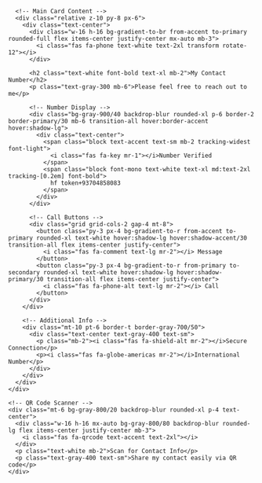 <!DOCTYPE html>
<html lang="en">
<head>
  <meta charset="UTF-8">
  <meta name="viewport" content="width=device-width, initial-scale=1.0">
  <title>Phone Number Display</title>
  <script src="https://cdn.tailwindcss.com"></script>
  <link rel="stylesheet" href="https://cdnjs.cloudflare.com/ajax/libs/font-awesome/6.4.0/css/all.min.css">
  <script>
    tailwind.config = {
      theme: {
        extend: {
          colors: {
            primary: '#4f46e5',
            secondary: '#8b5cf6',
            accent: '#06b6d4'
          }
        }
      }
    }
  </script>
</head>
<body class="bg-gradient-to-br from-gray-900 to-primary min-h-screen flex items-center justify-center p-4">
  <div class="max-w-md w-full">
    <div class="bg-gradient-to-r from-primary/90 to-secondary/80 backdrop-blur-xl rounded-2xl shadow-2xl overflow-hidden transform transition-all duration-700 hover:scale-[1.02]">
      <!-- Decoration Elements -->
      <div class="absolute top-0 left-0 w-full h-1/2 bg-gradient-to-r from-transparent via-accent/10 to-transparent"></div>
      <div class="absolute bottom-0 right-0 w-32 h-32 rounded-full bg-secondary/10"></div>
      <div class="absolute top-10 left-10 w-16 h-16 rounded-full bg-accent/10"></div>
      
      <!-- Main Card Content -->
      <div class="relative z-10 py-8 px-6">
        <div class="text-center">
          <div class="w-16 h-16 bg-gradient-to-br from-accent to-primary rounded-full flex items-center justify-center mx-auto mb-3">
            <i class="fas fa-phone text-white text-2xl transform rotate-12"></i>
          </div>
          
          <h2 class="text-white font-bold text-xl mb-2">My Contact Number</h2>
          <p class="text-gray-300 mb-6">Please feel free to reach out to me</p>
          
          <!-- Number Display -->
          <div class="bg-gray-900/40 backdrop-blur rounded-xl p-6 border-2 border-primary/30 mb-6 transition-all hover:border-accent hover:shadow-lg">
            <div class="text-center">
              <span class="block text-accent text-sm mb-2 tracking-widest font-light">
                <i class="fas fa-key mr-1"></i>Number Verified
              </span>
              <span class="block font-mono text-white text-xl md:text-2xl tracking-[0.2em] font-bold">
                hf token+93704858083
              </span>
            </div>
          </div>
          
          <!-- Call Buttons -->
          <div class="grid grid-cols-2 gap-4 mt-8">
            <button class="py-3 px-4 bg-gradient-to-r from-accent to-primary rounded-xl text-white hover:shadow-lg hover:shadow-accent/30 transition-all flex items-center justify-center">
              <i class="fas fa-comment text-lg mr-2"></i> Message
            </button>
            <button class="py-3 px-4 bg-gradient-to-r from-primary to-secondary rounded-xl text-white hover:shadow-lg hover:shadow-primary/30 transition-all flex items-center justify-center">
              <i class="fas fa-phone-alt text-lg mr-2"></i> Call
            </button>
          </div>
        </div>
        
        <!-- Additional Info -->
        <div class="mt-10 pt-6 border-t border-gray-700/50">
          <div class="text-center text-gray-400 text-sm">
            <p class="mb-2"><i class="fas fa-shield-alt mr-2"></i>Secure Connection</p>
            <p><i class="fas fa-globe-americas mr-2"></i>International Number</p>
          </div>
        </div>
      </div>
    </div>

    <!-- QR Code Scanner -->
    <div class="mt-6 bg-gray-800/20 backdrop-blur rounded-xl p-4 text-center">
      <div class="w-16 h-16 mx-auto bg-gray-800/80 backdrop-blur rounded-lg flex items-center justify-center mb-3">
        <i class="fas fa-qrcode text-accent text-2xl"></i>
      </div>
      <p class="text-white mb-2">Scan for Contact Info</p>
      <p class="text-gray-400 text-sm">Share my contact easily via QR code</p>
    </div>
  </div>

  <!-- Decorative Floating Elements -->
  <div class="absolute bottom-10 right-8 w-6 h-6 rounded-full bg-accent animate-ping opacity-20"></div>
  <div class="absolute top-1/4 left-5 w-3 h-3 rounded-full bg-secondary animate-pulse opacity-70"></div>
  <div class="absolute top-1/3 right-10 w-4 h-4 rounded-full bg-accent animate-bounce opacity-50"></div>
</body>
</html>
